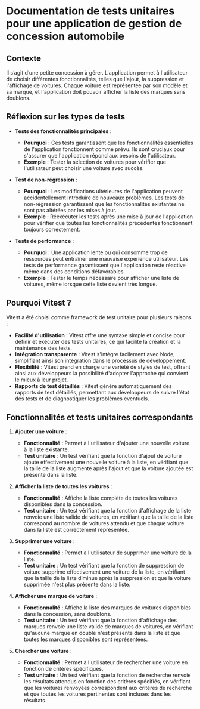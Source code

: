 # Documentation de tests unitaires pour une application de gestion de concession automobile

## Contexte
Il s’agit d’une petite concession à gérer. L'application permet à l'utilisateur de choisir différentes fonctionnalités, telles que l'ajout, la suppression et l'affichage de voitures. Chaque voiture est représentée par son modèle et sa marque, et l'application doit pouvoir afficher la liste des marques sans doublons.

## Réflexion sur les types de tests

- **Tests des fonctionnalités principales** :
    - **Pourquoi** : Ces tests garantissent que les fonctionnalités essentielles de l'application fonctionnent comme prévu. Ils sont cruciaux pour s'assurer que l'application répond aux besoins de l'utilisateur.
    - **Exemple** : Tester la sélection de voitures pour vérifier que l'utilisateur peut choisir une voiture avec succès.

- **Test de non-régression** :
    - **Pourquoi** : Les modifications ultérieures de l'application peuvent accidentellement introduire de nouveaux problèmes. Les tests de non-régression garantissent que les fonctionnalités existantes ne sont pas altérées par les mises à jour.
    - **Exemple** : Réexécuter les tests après une mise à jour de l'application pour vérifier que toutes les fonctionnalités précédentes fonctionnent toujours correctement.

- **Tests de performance** :
    - **Pourquoi** : Une application lente ou qui consomme trop de ressources peut entraîner une mauvaise expérience utilisateur. Les tests de performance garantissent que l'application reste réactive même dans des conditions défavorables.
    - **Exemple** : Tester le temps nécessaire pour afficher une liste de voitures, même lorsque cette liste devient très longue.

## Pourquoi Vitest ?
Vitest a été choisi comme framework de test unitaire pour plusieurs raisons :

- **Facilité d'utilisation** : Vitest offre une syntaxe simple et concise pour définir et exécuter des tests unitaires, ce qui facilite la création et la maintenance des tests.
- **Intégration transparente** : Vitest s'intègre facilement avec Node, simplifiant ainsi son intégration dans le processus de développement.
- **Flexibilité** : Vitest prend en charge une variété de styles de test, offrant ainsi aux développeurs la possibilité d'adopter l'approche qui convient le mieux à leur projet.
- **Rapports de test détaillés** : Vitest génère automatiquement des rapports de test détaillés, permettant aux développeurs de suivre l'état des tests et de diagnostiquer les problèmes éventuels.

## Fonctionnalités et tests unitaires correspondants

1. **Ajouter une voiture** :
    - **Fonctionnalité** : Permet à l'utilisateur d'ajouter une nouvelle voiture à la liste existante.
    - **Test unitaire** : Un test vérifiant que la fonction d'ajout de voiture ajoute effectivement une nouvelle voiture à la liste, en vérifiant que la taille de la liste augmente après l'ajout et que la voiture ajoutée est présente dans la liste.

2. **Afficher la liste de toutes les voitures** :
    - **Fonctionnalité** : Affiche la liste complète de toutes les voitures disponibles dans la concession.
    - **Test unitaire** : Un test vérifiant que la fonction d'affichage de la liste renvoie une liste valide de voitures, en vérifiant que la taille de la liste correspond au nombre de voitures attendu et que chaque voiture dans la liste est correctement représentée.

3. **Supprimer une voiture** :
    - **Fonctionnalité** : Permet à l'utilisateur de supprimer une voiture de la liste.
    - **Test unitaire** : Un test vérifiant que la fonction de suppression de voiture supprime effectivement une voiture de la liste, en vérifiant que la taille de la liste diminue après la suppression et que la voiture supprimée n'est plus présente dans la liste.

4. **Afficher une marque de voiture** :
    - **Fonctionnalité** : Affiche la liste des marques de voitures disponibles dans la concession, sans doublons.
    - **Test unitaire** : Un test vérifiant que la fonction d'affichage des marques renvoie une liste valide de marques de voitures, en vérifiant qu'aucune marque en double n'est présente dans la liste et que toutes les marques disponibles sont représentées.

5. **Chercher une voiture** :
    - **Fonctionnalité** : Permet à l'utilisateur de rechercher une voiture en fonction de critères spécifiques.
    - **Test unitaire** : Un test vérifiant que la fonction de recherche renvoie les résultats attendus en fonction des critères spécifiés, en vérifiant que les voitures renvoyées correspondent aux critères de recherche et que toutes les voitures pertinentes sont incluses dans les résultats.
